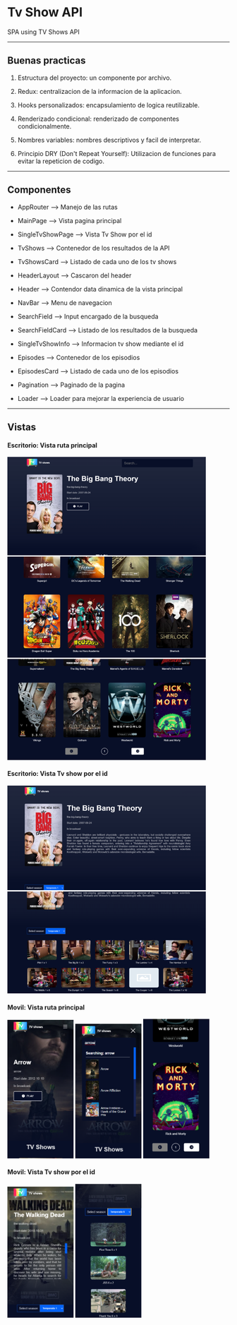 # Tv Show API

SPA using TV Shows API

----------

## Buenas practicas

1. Estructura del proyecto: un componente por archivo.
   
2. Redux: centralizacion de la informacion de la aplicacion.
   
3. Hooks personalizados: encapsulamiento de logica reutilizable.
   
4. Renderizado condicional: renderizado de componentes condicionalmente.

5. Nombres variables: nombres descriptivos y facil de interpretar.
   
6. Principio DRY (Don't Repeat Yourself): Utilizacion de funciones para evitar la repeticion de codigo.


----------

## Componentes

- AppRouter --> Manejo de las rutas
  
- MainPage --> Vista pagina principal
- SingleTvShowPage --> Vista Tv Show por el id
- TvShows --> Contenedor de los resultados de la API
- TvShowsCard --> Listado de cada uno de los tv shows
- HeaderLayout --> Cascaron del header
- Header --> Contendor data dinamica de la vista principal
- NavBar --> Menu de navegacion
- SearchField --> Input encargado de la busqueda
- SearchFieldCard --> Listado de los resultados de la busqueda
- SingleTvShowInfo --> Informacion tv show mediante el id
- Episodes --> Contenedor de los episodios
- EpisodesCard --> Listado de cada uno de los episodios
- Pagination --> Paginado de la pagina
- Loader --> Loader para mejorar la experiencia de usuario

----------

## Vistas

#### Escritorio: Vista ruta principal
<img style="width: 450px;" src='./src/assets/capturas/Imagen1.png'>

<img style="width: 450px;" src='./src/assets/capturas/Imagen2.png'>

<img style="width: 450px;" src='./src/assets/capturas/Imagen3.png'>

#### Escritorio: Vista Tv show por el id

<img style="width: 450px;" src='./src/assets/capturas/Imagen4.png'>

<img style="width: 450px;" src='./src/assets/capturas/Imagen5.png'>

#### Movil: Vista ruta principal

<img style="width: 150px;" src='./src/assets/capturas/Imagen6.png'>

<img style="width: 150px;" src='./src/assets/capturas/Imagen7.png'>

<img style="width: 150px;" src='./src/assets/capturas/Imagen8.png'>

#### Movil: Vista Tv show por el id

<img style="width: 150px;" src='./src/assets/capturas/Imagen9.png'>

<img style="width: 150px;" src='./src/assets/capturas/Imagen10.png'>